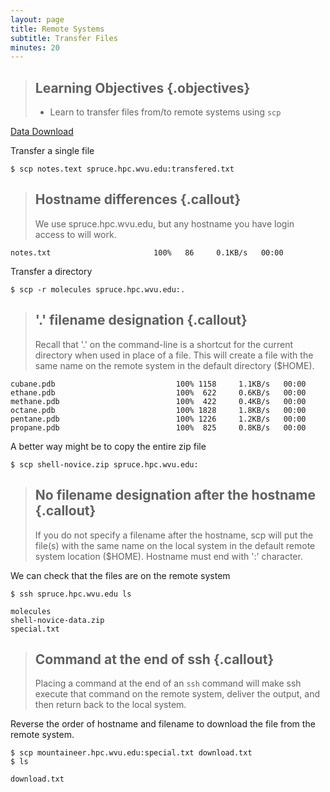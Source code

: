 ```yaml
---
layout: page
title: Remote Systems
subtitle: Transfer Files
minutes: 20
---
```


> ## Learning Objectives {.objectives}
>
> * Learn to transfer files from/to remote systems using <code>scp</code>


[Data Download](http://swcarpentry.github.io/shell-novice/shell-novice-data.zip)


Transfer a single file

~~~ {.bash}
$ scp notes.text spruce.hpc.wvu.edu:transfered.txt
~~~

> ## Hostname differences {.callout}
>
> We use spruce.hpc.wvu.edu, but any hostname you have login access to will 
> work.

~~~ {.output}
notes.txt                       100%   86     0.1KB/s   00:00
~~~


Transfer a directory

~~~ {.bash}
$ scp -r molecules spruce.hpc.wvu.edu:.
~~~

> ## '.' filename designation {.callout}
>
> Recall that '.' on the command-line is a shortcut for the current directory 
> when used in place of a file.  This will create a file with the same name on 
> the remote system in the default directory ($HOME).

~~~ {.output}
cubane.pdb                           100% 1158     1.1KB/s   00:00    
ethane.pdb                           100%  622     0.6KB/s   00:00    
methane.pdb                          100%  422     0.4KB/s   00:00    
octane.pdb                           100% 1828     1.8KB/s   00:00    
pentane.pdb                          100% 1226     1.2KB/s   00:00    
propane.pdb                          100%  825     0.8KB/s   00:00
~~~

A better way might be to copy the entire zip file

~~~ {.bash}
$ scp shell-novice.zip spruce.hpc.wvu.edu:
~~~

> ## No filename designation after the hostname {.callout}
>
> If you do not specify a filename after the hostname, scp will put the file(s) 
> with the same name on the local system in the default remote system location 
> ($HOME).  Hostname must end with ':' character.


We can check that the files are on the remote system

~~~ {.bash}
$ ssh spruce.hpc.wvu.edu ls
~~~
~~~ {.output}
molecules
shell-novice-data.zip
special.txt
~~~


> ## Command at the end of ssh {.callout}
>
> Placing a command at the end of an `ssh` command will make ssh execute that 
> command on the remote system, deliver the output, and then return back to the 
> local system.


Reverse the order of hostname and filename to download the file from the remote 
system.

~~~ {.bash}
$ scp mountaineer.hpc.wvu.edu:special.txt download.txt
$ ls
~~~
~~~ {.output}
download.txt
~~~


